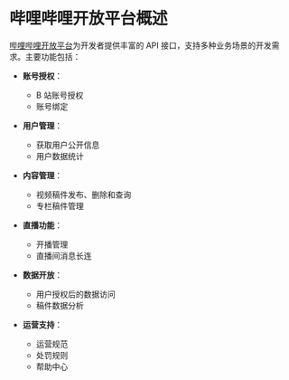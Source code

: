 # 哔哩哔哩开放平台概述

[哔哩哔哩开放平台](https://openhome.bilibili.com/doc)为开发者提供丰富的 API 接口，支持多种业务场景的开发需求。主要功能包括：

- **账号授权**：

  - B 站账号授权
  - 账号绑定

- **用户管理**：

  - 获取用户公开信息
  - 用户数据统计

- **内容管理**：

  - 视频稿件发布、删除和查询
  - 专栏稿件管理

- **直播功能**：

  - 开播管理
  - 直播间消息长连

- **数据开放**：

  - 用户授权后的数据访问
  - 稿件数据分析

- **运营支持**：
  - 运营规范
  - 处罚规则
  - 帮助中心

